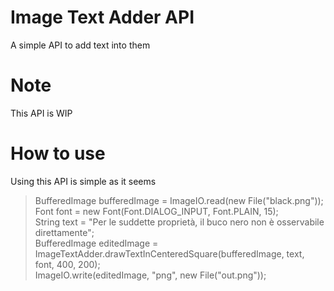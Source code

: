 # Image Text Adder API

A simple API to add text into them


# Note

This API is WIP

# How to use

Using this API is simple as it seems

>BufferedImage bufferedImage = ImageIO.read(new File("black.png"));  
>Font font = new Font(Font.DIALOG_INPUT, Font.PLAIN, 15);  
>String text = "Per le suddette proprietà, il buco nero non è osservabile direttamente";  
>BufferedImage editedImage = ImageTextAdder.drawTextInCenteredSquare(bufferedImage, text, font, 400, 200);  
>ImageIO.write(editedImage, "png", new File("out.png"));  